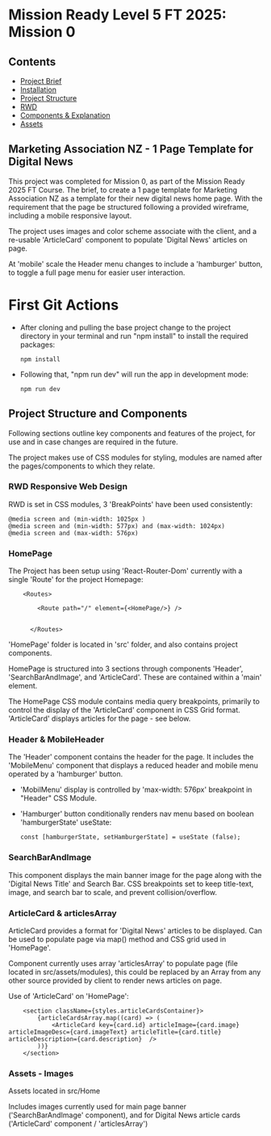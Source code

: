 # Mission Ready Level 5 FT 2025: Mission 0  

## Contents
- [Project Brief](#marketing-association-nz---1-page-template-for-digital-news)
- [Installation](#first-git-actions)
- [Project Structure](#project-structure-and-components)
- [RWD](#rwd-responsive-web-design)
- [Components & Explanation](#homepage)
- [Assets](#assets---images)



## Marketing Association NZ - 1 Page Template for Digital News

This project was completed for Mission 0, as part of the Mission Ready 2025 FT Course. The brief, to create a 1 page template for Marketing Association NZ as a template for their new digital news home page. With the requirement that the page be structured following a provided wireframe, including a mobile responsive layout.

The project uses images and color scheme associate with the client, and a re-usable 'ArticleCard' component to populate 'Digital News' articles on page.

At 'mobile' scale the Header menu changes to include a 'hamburger' button, to toggle a full page menu for easier user interaction.


# First Git Actions
- After cloning and pulling the base project change to the project directory in your terminal and run "npm install" to install the required packages:

    `npm install`


- Following that, "npm run dev"  will run the app in development mode:

    `npm run dev`


## Project Structure and Components
Following sections outline key components and features of the project, for use and in case changes are required in the future.

The project makes use of CSS modules for styling, modules are named after the pages/components to which they relate.

### RWD Responsive Web Design
RWD is set in CSS modules, 3 'BreakPoints' have been used consistently:
```
@media screen and (min-width: 1025px )
@media screen and (min-width: 577px) and (max-width: 1024px)
@media screen and (max-width: 576px)

```

### HomePage
The Project has been setup using 'React-Router-Dom' currently with a single 'Route' for the project Homepage:

```
    <Routes>
      
        <Route path="/" element={<HomePage/>} />

      
      </Routes>
```
'HomePage' folder is located in 'src' folder, and also contains project components.

HomePage is structured into 3 sections through components 'Header', 'SearchBarAndImage', and 'ArticleCard'. These are contained within a 'main' element.

The HomePage CSS module contains media query breakpoints, primarily to control the display of the 'ArticleCard' component in CSS Grid format. 'ArticleCard' displays articles for the page - see below. 

### Header & MobileHeader
The 'Header' component contains the header for the page. It includes the 'MobileMenu' component that displays a reduced header and mobile menu operated by a 'hamburger' button. 

- 'MobilMenu' display is controlled by 'max-width: 576px' breakpoint in "Header" CSS Module.

- 'Hamburger' button conditionally renders nav menu based on boolean 'hamburgerState' useState:

     `const [hamburgerState, setHamburgerState] = useState (false);`


### SearchBarAndImage
This component displays the main banner image for the page along with the 'Digital News Title' and Search Bar.
CSS breakpoints set to keep title-text, image, and search bar to scale, and prevent collision/overflow.

### ArticleCard & articlesArray
ArticleCard provides a format for 'Digital News' articles to be displayed. Can be used to populate page via map() method and CSS grid used in 'HomePage'.

Component currently uses array 'articlesArray' to populate page (file located in src/assets/modules), this could be replaced by an Array from any other source provided by client to render news articles on page. 

Use of 'ArticleCard' on 'HomePage':
```
    <section className={styles.articleCardsContainer}>
        {articleCardsArray.map((card) => (
            <ArticleCard key={card.id} articleImage={card.image} articleImageDesc={card.imageText} articleTitle={card.title} articleDescription={card.description}  />
        ))}
    </section>
```

### Assets - Images
Assets located in src/Home

Includes images currently used for main page banner ('SearchBarAndImage' component), and for Digital News article cards ('ArticleCard' component / 'articlesArray')




